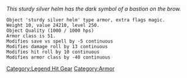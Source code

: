 *This sturdy silver helm has the dark symbol of a bastion on the brow.*

`Object 'sturdy silver helm' type armor, extra flags magic.`  
`Weight 10, value 24210, level 250.`  
`Object Quality (1000 / 1000 hps)`  
`Armor class is 51.`  
`Modifies save vs spell by -5 continuous`  
`Modifies damage roll by 13 continuous`  
`Modifies hit roll by 10 continuous`  
`Modifies armor class by -40 continuous`

[Category:Legend Hit Gear](Category:Legend_Hit_Gear "wikilink")
[Category:Armor](Category:Armor "wikilink")
